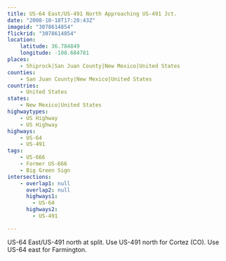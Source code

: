 ```yaml
---
title: US-64 East/US-491 North Approaching US-491 Jct.
date: "2008-10-18T17:20:43Z"
imageid: "3078614854"
flickrid: "3078614854"
location:
    latitude: 36.784849
    longitude: -108.684781
places:
    - Shiprock|San Juan County|New Mexico|United States
counties:
    - San Juan County|New Mexico|United States
countries:
    - United States
states:
    - New Mexico|United States
highwaytypes:
    - US Highway
    - US Highway
highways:
    - US-64
    - US-491
tags:
    - US-666
    - Former US-666
    - Big Green Sign
intersections:
    - overlap1: null
      overlap2: null
      highways1:
        - US-64
      highways2:
        - US-491

---
```

US-64 East/US-491 north at split. Use US-491 north for Cortez (CO). Use US-64 east for Farmington.